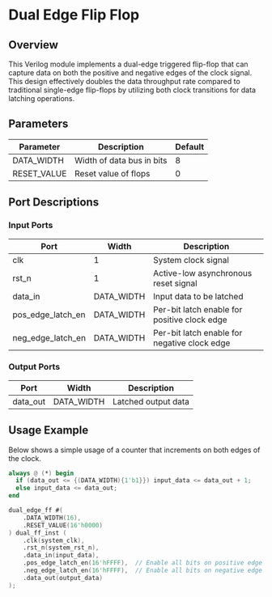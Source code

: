 # Dual Edge Flip Flop
## Overview
This Verilog module implements a dual-edge triggered flip-flop that can capture data on both the positive and negative edges of the clock signal. This design effectively doubles the data throughput rate compared to traditional single-edge flip-flops by utilizing both clock transitions for data latching operations.

## Parameters
| Parameter    | Description                           | Default |
|-------------|---------------------------------------|---------|
| DATA_WIDTH  | Width of data bus in bits             | 8       |
| RESET_VALUE | Reset value of flops                  | 0       |

## Port Descriptions
### Input Ports
| Port               | Width       | Description                                    |
|-------------------|-------------|------------------------------------------------|
| clk               | 1           | System clock signal                            |
| rst_n             | 1           | Active-low asynchronous reset signal           |
| data_in           | DATA_WIDTH  | Input data to be latched                       |
| pos_edge_latch_en | DATA_WIDTH  | Per-bit latch enable for positive clock edge  |
| neg_edge_latch_en | DATA_WIDTH  | Per-bit latch enable for negative clock edge  |

### Output Ports
| Port     | Width      | Description                    |
|----------|------------|--------------------------------|
| data_out | DATA_WIDTH | Latched output data           |


## Usage Example
Below shows a simple usage of a counter that increments on both edges of the clock.
```verilog
always @ (*) begin
  if (data_out <= {(DATA_WIDTH){1'b1}}) input_data <= data_out + 1;
  else input_data <= data_out;
end

dual_edge_ff #(
    .DATA_WIDTH(16),
    .RESET_VALUE(16'h0000)
) dual_ff_inst (
    .clk(system_clk),
    .rst_n(system_rst_n),
    .data_in(input_data),
    .pos_edge_latch_en(16'hFFFF),  // Enable all bits on positive edge
    .neg_edge_latch_en(16'hFFFF),  // Enable all bits on negative edge
    .data_out(output_data)
);
```
